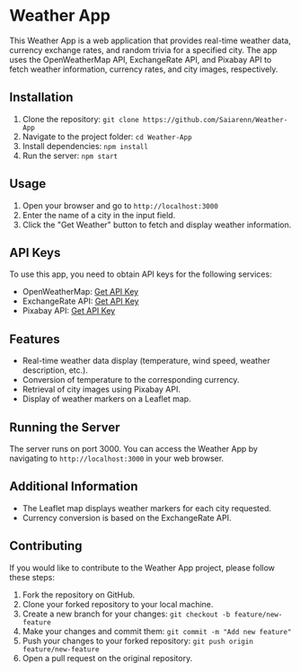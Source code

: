 # Weather App

This Weather App is a web application that provides real-time weather data, currency exchange rates, and random trivia for a specified city. The app uses the OpenWeatherMap API, ExchangeRate API, and Pixabay API to fetch weather information, currency rates, and city images, respectively.

## Installation
1. Clone the repository: `git clone https://github.com/Saiarenn/Weather-App`
2. Navigate to the project folder: `cd Weather-App`
3. Install dependencies: `npm install`
4. Run the server: `npm start`

## Usage
1. Open your browser and go to `http://localhost:3000`
2. Enter the name of a city in the input field.
3. Click the "Get Weather" button to fetch and display weather information.

## API Keys
To use this app, you need to obtain API keys for the following services:
- OpenWeatherMap: [Get API Key](https://openweathermap.org/appid)
- ExchangeRate API: [Get API Key](https://www.exchangerate-api.com/)
- Pixabay API: [Get API Key](https://pixabay.com/api/docs/)

## Features

- Real-time weather data display (temperature, wind speed, weather description, etc.).
- Conversion of temperature to the corresponding currency.
- Retrieval of city images using Pixabay API.
- Display of weather markers on a Leaflet map.

## Running the Server
The server runs on port 3000. You can access the Weather App by navigating to `http://localhost:3000` in your web browser.

## Additional Information
- The Leaflet map displays weather markers for each city requested.
- Currency conversion is based on the ExchangeRate API.

## Contributing
If you would like to contribute to the Weather App project, please follow these steps:
1. Fork the repository on GitHub.
2. Clone your forked repository to your local machine.
3. Create a new branch for your changes: `git checkout -b feature/new-feature`
4. Make your changes and commit them: `git commit -m "Add new feature"`
5. Push your changes to your forked repository: `git push origin feature/new-feature`
6. Open a pull request on the original repository.